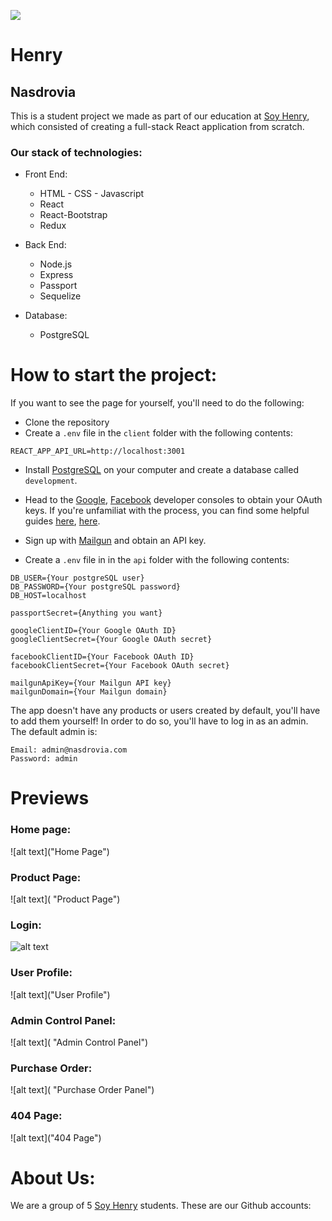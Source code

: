 <p align='left'>
    <img src='https://static.wixstatic.com/media/85087f_0d84cbeaeb824fca8f7ff18d7c9eaafd~mv2.png/v1/fill/w_160,h_30,al_c,q_85,usm_0.66_1.00_0.01/Logo_completo_Color_1PNG.webp' </img>
</p>

# Henry


## Nasdrovia

This is a student project we made as part of our education at [Soy Henry](https://www.soyhenry.com/), which consisted of creating a full-stack React application from scratch.

### Our stack of technologies:

- Front End:
    + HTML - CSS - Javascript
    + React
    + React-Bootstrap
    + Redux

- Back End:
    + Node.js
    + Express
    + Passport
    + Sequelize

- Database: 
    + PostgreSQL

# How to start the project:

If you want to see the page for yourself, you'll need to do the following:

- Clone the repository
- Create a `.env` file in the `client` folder with the following contents: 
```
REACT_APP_API_URL=http://localhost:3001
```

- Install [PostgreSQL](https://www.postgresql.org/) on your computer and create a database called `development`.
- Head to the [Google](https://console.developers.google.com/projectselector2/apis/dashboard?supportedpurview=project), [Facebook](https://developers.facebook.com/) developer consoles to obtain your OAuth keys. If you're unfamiliat with the process, you can find some helpful guides [here](https://developers.google.com/fit/android/get-api-key), [here](https://theonetechnologies.com/blog/post/how-to-get-facebook-application-id-and-secret-key).

- Sign up with [Mailgun](https://www.mailgun.com/) and obtain an API key.

- Create a `.env` file in in the `api` folder with the following contents:
```
DB_USER={Your postgreSQL user}
DB_PASSWORD={Your postgreSQL password}
DB_HOST=localhost

passportSecret={Anything you want}

googleClientID={Your Google OAuth ID}
googleClientSecret={Your Google OAuth secret}

facebookClientID={Your Facebook OAuth ID}
facebookClientSecret={Your Facebook OAuth secret}

mailgunApiKey={Your Mailgun API key}
mailgunDomain={Your Mailgun domain}
```

The app doesn't have any products or users created by default, you'll have to add them yourself! In order to do so, you'll have to log in as an admin. The default admin is:

```
Email: admin@nasdrovia.com
Password: admin
```


# Previews

### Home page:

![alt text]("Home Page")

### Product Page:
![alt text]( "Product Page")

### Login:
![alt text]( "Login")

### User Profile:
![alt text]("User Profile")

### Admin Control Panel:
![alt text]( "Admin Control Panel")

### Purchase Order:
![alt text]( "Purchase Order Panel")

### 404 Page:
![alt text]("404 Page")

# About Us:

We are a group of 5 [Soy Henry](https://www.soyhenry.com/) students. These are our Github accounts:


